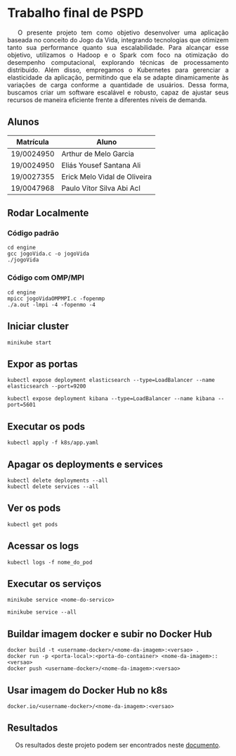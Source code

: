 # Trabalho final de PSPD

<p align=justify>
&emsp; O presente projeto tem como objetivo desenvolver uma aplicação baseada no conceito do Jogo da Vida, integrando tecnologias que otimizem tanto sua performance quanto sua escalabilidade. Para alcançar esse objetivo, utilizamos o Hadoop e o Spark com foco na otimização do desempenho computacional, explorando técnicas de processamento distribuído. Além disso, empregamos o Kubernetes para gerenciar a elasticidade da aplicação, permitindo que ela se adapte dinamicamente às variações de carga conforme a quantidade de usuários. Dessa forma, buscamos criar um software escalável e robusto, capaz de ajustar seus recursos de maneira eficiente frente a diferentes níveis de demanda.
</p>

## Alunos

|Matrícula | Aluno |
| -- | -- |
| 19/0024950  | Arthur de Melo Garcia |
| 19/0024950 |  Eliás Yousef Santana Ali |
| 19/0027355 |  Erick Melo Vidal de Oliveira |
| 19/0047968 |  Paulo Vítor Silva Abi Acl |

## Rodar Localmente

### Código padrão
```
cd engine
gcc jogoVida.c -o jogoVida
./jogoVida
```

### Código com OMP/MPI
```
cd engine
mpicc jogoVidaOMPMPI.c -fopenmp
./a.out -lmpi -4 -fopenmo -4
```

## Iniciar cluster

```
minikube start
```

## Expor as portas

```
kubectl expose deployment elasticsearch --type=LoadBalancer --name elasticsearch --port=9200

kubectl expose deployment kibana --type=LoadBalancer --name kibana --port=5601
```

## Executar os pods

```
kubectl apply -f k8s/app.yaml
```

## Apagar os deployments e services

```
kubectl delete deployments --all
kubectl delete services --all
```

## Ver os pods

```
kubectl get pods
```

## Acessar os logs

```
kubectl logs -f nome_do_pod
```

## Executar os serviços

```
minikube service <nome-do-servico>
```
```
minikube service --all
```

## Buildar imagem docker e subir no Docker Hub

```
docker build -t <username-docker>/<nome-da-imagem>:<versao> .
docker run -p <porta-local>:<porta-do-container> <nome-da-imagem>::<versao>
docker push <username-docker>/<nome-da-imagem>:<versao>
```

## Usar imagem do Docker Hub no k8s

```
docker.io/<username-docker>/<nome-da-imagem>:<versao>
```

## Resultados

<p align=justify>
&emsp; Os resultados deste projeto podem ser encontrados neste <a href="PSPD_TF.pdf">documento</a>.
</p>
